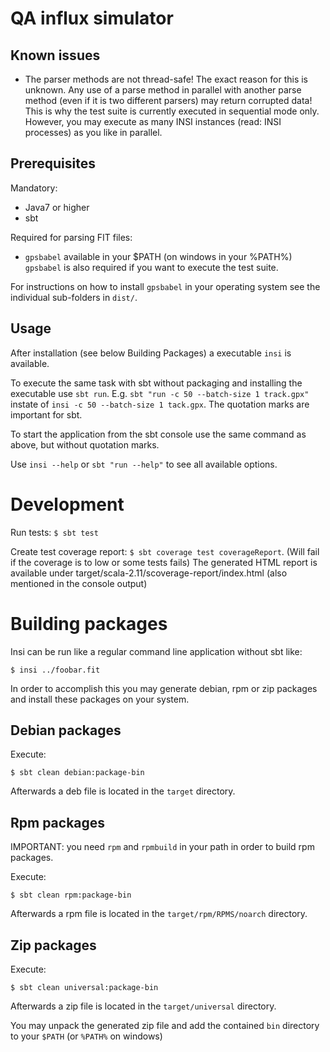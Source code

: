 # QA influx simulator

## Known issues
* The parser methods are not thread-safe! The exact reason for this is 
 unknown. Any use of a parse method in parallel with another parse method
 (even if it is two different parsers) may return corrupted data!
 This is why the test suite is currently executed in sequential mode only.
 However, you may execute as many INSI instances (read: INSI processes) 
 as you like in parallel. 

## Prerequisites

Mandatory:
* Java7 or higher
* sbt

Required for parsing FIT files:
* ```gpsbabel``` available in your $PATH (on windows in your %PATH%)
```gpsbabel``` is also required if you want to execute the test suite.

For instructions on how to install ```gpsbabel``` in your operating system
see the individual sub-folders in ```dist/```.

## Usage

After installation (see below Building Packages) a executable `insi` is available.

To execute the same task with sbt without packaging and installing the executable use `sbt run`.
E.g. `sbt "run -c 50 --batch-size 1 track.gpx"` instate of `insi -c 50 --batch-size 1 tack.gpx`.
The quotation marks are important for sbt.

To start the application from the sbt console use the same command as above, but without quotation marks.

Use `insi --help` or `sbt "run --help"` to see all available options.

# Development

Run tests: ```$ sbt test```

Create test coverage report: ```$ sbt coverage test coverageReport```. (Will fail if the coverage is to low or some
tests fails) The generated HTML report is available under target/scala-2.11/scoverage-report/index.html (also mentioned
in the console output)

# Building packages

Insi can be run like a regular command line application without sbt like:

```
$ insi ../foobar.fit
```
 
In order to accomplish this you may generate debian, rpm or zip packages and
install these packages on your system.

## Debian packages

Execute:

```$ sbt clean debian:package-bin```

Afterwards a deb file is located in the ```target``` directory.

## Rpm packages

IMPORTANT: you need ```rpm``` and ```rpmbuild``` in your path in order
to build rpm packages.

Execute:

```$ sbt clean rpm:package-bin```

Afterwards a rpm file is located in the ```target/rpm/RPMS/noarch``` 
directory.

## Zip packages

Execute:

```$ sbt clean universal:package-bin```

Afterwards a zip file is located in the ```target/universal``` 
directory.

You may unpack the generated zip file and add the contained ```bin``` 
directory to your ```$PATH``` (or ```%PATH%``` on windows)
